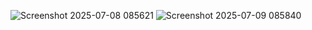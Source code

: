 ![Screenshot 2025-07-08 085621](https://github.com/user-attachments/assets/1f47954d-4123-43f5-9263-d14993f4e00b)
![Screenshot 2025-07-09 085840](https://github.com/user-attachments/assets/bc428413-6789-4bf2-85fd-6c9be1730e9c)
